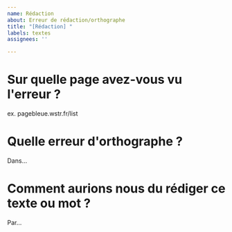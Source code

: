 ```yaml
---
name: Rédaction
about: Erreur de rédaction/orthographe
title: "[Rédaction] "
labels: textes
assignees: ''

---
```


# Sur quelle page avez-vous vu l'erreur ?
ex. pagebleue.wstr.fr/list

# Quelle erreur d'orthographe ?
Dans...

# Comment aurions nous du rédiger ce texte ou mot ?
Par...
